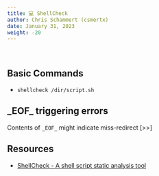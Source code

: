 ```yaml
---
title: 💻 ShellCheck
author: Chris Schammert (csmertx)
date: January 31, 2023
weight: -20
---
```


<br />

## Basic Commands

- ```shellcheck /dir/script.sh```

## \_EOF\_ triggering errors

Contents of ```_EOF_``` might indicate miss-redirect [>>]

## Resources

- [ShellCheck - A shell script static analysis tool](https://github.com/koalaman/shellcheck)